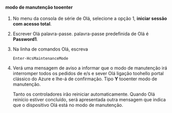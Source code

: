 <!--author=SharS last changed: 12/01/15-->

#### <a name="tooenter-maintenance-mode"></a>modo de manutenção tooenter
1. No menu da consola de série de Olá, selecione a opção 1, **iniciar sessão com acesso total**.
2. Escrever Olá palavra-passe. palavra-passe predefinida de Olá é **Password1**.
3. Na linha de comandos Olá, escreva
   
     `Enter-HcsMaintenanceMode`
4. Verá uma mensagem de aviso a informar que o modo de manutenção irá interromper todos os pedidos de e/s e sever Olá ligação toohello portal clássico do Azure e lhe-á de confirmação. Tipo **Y** tooenter modo de manutenção.
   
    Tanto os controladores irão reiniciar automaticamente. Quando Olá reinício estiver concluído, será apresentada outra mensagem que indica que o dispositivo Olá está no modo de manutenção.

